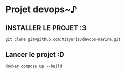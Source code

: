 # Projet devops~♪

## INSTALLER LE PROJET :3

```shell
git clone git@github.com:Mityuris/devops-marine.git
```

## Lancer le projet :D

```shell
docker compose up --build
```